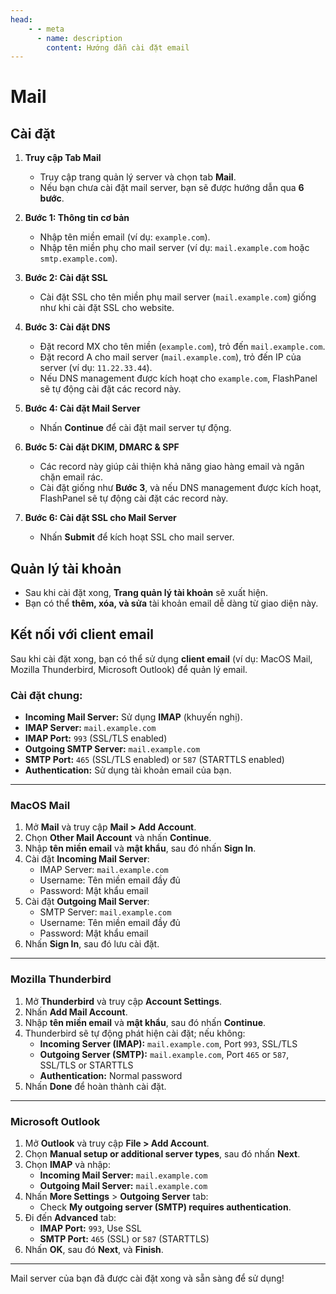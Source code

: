 ```yaml
---
head:
    - - meta
      - name: description
        content: Hướng dẫn cài đặt email
---
```


<script setup>
import { data } from '../../.vitepress/config.data.ts'
</script>

# Mail

## Cài đặt

1. **Truy cập Tab Mail**

    - Truy cập trang quản lý server và chọn tab **Mail**.
    - Nếu bạn chưa cài đặt mail server, bạn sẽ được hướng dẫn qua **6 bước**.

2. **Bước 1: Thông tin cơ bản**

    - Nhập tên miền email (ví dụ: `example.com`).
    - Nhập tên miền phụ cho mail server (ví dụ: `mail.example.com` hoặc `smtp.example.com`).

3. **Bước 2: Cài đặt SSL**

    - Cài đặt SSL cho tên miền phụ mail server (`mail.example.com`) giống như khi cài đặt SSL cho website.

4. **Bước 3: Cài đặt DNS**

    - Đặt record MX cho tên miền (`example.com`), trỏ đến `mail.example.com`.
    - Đặt record A cho mail server (`mail.example.com`), trỏ đến IP của server (ví dụ: `11.22.33.44`).
    - Nếu DNS management được kích hoạt cho `example.com`, FlashPanel sẽ tự động cài đặt các record này.

5. **Bước 4: Cài đặt Mail Server**

    - Nhấn **Continue** để cài đặt mail server tự động.

6. **Bước 5: Cài đặt DKIM, DMARC & SPF**

    - Các record này giúp cải thiện khả năng giao hàng email và ngăn chặn email rác.
    - Cài đặt giống như **Bước 3**, và nếu DNS management được kích hoạt, FlashPanel sẽ tự động cài đặt các record này.

7. **Bước 6: Cài đặt SSL cho Mail Server**
    - Nhấn **Submit** để kích hoạt SSL cho mail server.

## Quản lý tài khoản

-   Sau khi cài đặt xong, **Trang quản lý tài khoản** sẽ xuất hiện.
-   Bạn có thể **thêm, xóa, và sửa** tài khoản email dễ dàng từ giao diện này.

## Kết nối với client email

Sau khi cài đặt xong, bạn có thể sử dụng **client email** (ví dụ: MacOS Mail, Mozilla Thunderbird, Microsoft Outlook) để quản lý email.

### Cài đặt chung:

-   **Incoming Mail Server:** Sử dụng **IMAP** (khuyến nghị).
-   **IMAP Server:** `mail.example.com`
-   **IMAP Port:** `993` (SSL/TLS enabled)
-   **Outgoing SMTP Server:** `mail.example.com`
-   **SMTP Port:** `465` (SSL/TLS enabled) or `587` (STARTTLS enabled)
-   **Authentication:** Sử dụng tài khoản email của bạn.

---

### MacOS Mail

1. Mở **Mail** và truy cập **Mail > Add Account**.
2. Chọn **Other Mail Account** và nhấn **Continue**.
3. Nhập **tên miền email** và **mật khẩu**, sau đó nhấn **Sign In**.
4. Cài đặt **Incoming Mail Server**:
    - IMAP Server: `mail.example.com`
    - Username: Tên miền email đầy đủ
    - Password: Mật khẩu email
5. Cài đặt **Outgoing Mail Server**:
    - SMTP Server: `mail.example.com`
    - Username: Tên miền email đầy đủ
    - Password: Mật khẩu email
6. Nhấn **Sign In**, sau đó lưu cài đặt.

---

### Mozilla Thunderbird

1. Mở **Thunderbird** và truy cập **Account Settings**.
2. Nhấn **Add Mail Account**.
3. Nhập **tên miền email** và **mật khẩu**, sau đó nhấn **Continue**.
4. Thunderbird sẽ tự động phát hiện cài đặt; nếu không:
    - **Incoming Server (IMAP):** `mail.example.com`, Port `993`, SSL/TLS
    - **Outgoing Server (SMTP):** `mail.example.com`, Port `465` or `587`, SSL/TLS or STARTTLS
    - **Authentication:** Normal password
5. Nhấn **Done** để hoàn thành cài đặt.

---

### Microsoft Outlook

1. Mở **Outlook** và truy cập **File > Add Account**.
2. Chọn **Manual setup or additional server types**, sau đó nhấn **Next**.
3. Chọn **IMAP** và nhập:
    - **Incoming Mail Server:** `mail.example.com`
    - **Outgoing Mail Server:** `mail.example.com`
4. Nhấn **More Settings** > **Outgoing Server** tab:
    - Check **My outgoing server (SMTP) requires authentication**.
5. Đi đến **Advanced** tab:
    - **IMAP Port:** `993`, Use SSL
    - **SMTP Port:** `465` (SSL) or `587` (STARTTLS)
6. Nhấn **OK**, sau đó **Next**, và **Finish**.

---

Mail server của bạn đã được cài đặt xong và sẵn sàng để sử dụng!
